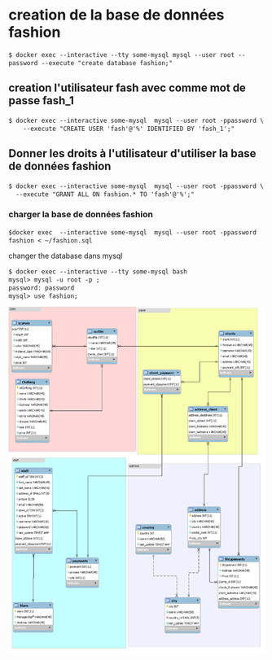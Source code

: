 # creation de la base de données fashion
```
$ docker exec --interactive --tty some-mysql mysql --user root --password --execute "create database fashion;"
```
## creation l'utilisateur fash avec comme mot de passe fash_1
```
$ docker exec --interactive some-mysql  mysql --user root -ppassword \
    --execute "CREATE USER 'fash'@'%' IDENTIFIED BY 'fash_1';"
```    
 ## Donner les droits à l'utilisateur d'utiliser la base de données fashion
 ```
 $ docker exec --interactive some-mysql  mysql --user root -ppassword \
   --execute "GRANT ALL ON fashion.* TO 'fash'@'%';" 
 ```
 ### charger la base de données fashion
 ```
 $docker exec  --interactive some-mysql  mysql --user root -ppassword fashion < ~/fashion.sql  
 ```
 changer the database dans mysql
 ```
 $ docker exec --interactive --tty some-mysql bash
 mysql> mysql -u root -p ;
 password: password
 mysql> use fashion;
```


![Alt tag](fashion1.png)
